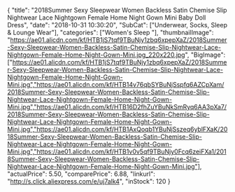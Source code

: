 {
	"title": "2018Summer Sexy Sleepwear Women Backless Satin Chemise Slip Nightwear Lace Nightgown Female Home Night Gown Mini Baby Doll Dress",
	"date": "2018-10-31 10:30:20",
	"SubCat": ["Underwear, Socks, Sleep & Lounge Wear"],
	"categories": ["Women's Sleep "],
	"thumbnailImage": "https://ae01.alicdn.com/kf/HTB1jS7tqf9TBuNjy1zbq6xpepXaZ/2018Summer-Sexy-Sleepwear-Women-Backless-Satin-Chemise-Slip-Nightwear-Lace-Nightgown-Female-Home-Night-Gown-Mini.jpg_220x220.jpg",
	"BigImage": ["https://ae01.alicdn.com/kf/HTB1jS7tqf9TBuNjy1zbq6xpepXaZ/2018Summer-Sexy-Sleepwear-Women-Backless-Satin-Chemise-Slip-Nightwear-Lace-Nightgown-Female-Home-Night-Gown-Mini.jpg","https://ae01.alicdn.com/kf/HTB14v76qbSYBuNjSspfq6AZCpXam/2018Summer-Sexy-Sleepwear-Women-Backless-Satin-Chemise-Slip-Nightwear-Lace-Nightgown-Female-Home-Night-Gown-Mini.jpg","https://ae01.alicdn.com/kf/HTB16D2fhZuYBuNkSmRyq6AA3pXa7/2018Summer-Sexy-Sleepwear-Women-Backless-Satin-Chemise-Slip-Nightwear-Lace-Nightgown-Female-Home-Night-Gown-Mini.jpg","https://ae01.alicdn.com/kf/HTB1AxQoqb1YBuNjSszeq6yblFXaK/2018Summer-Sexy-Sleepwear-Women-Backless-Satin-Chemise-Slip-Nightwear-Lace-Nightgown-Female-Home-Night-Gown-Mini.jpg","https://ae01.alicdn.com/kf/HTB1v0v5qf9TBuNjy0Fcq6zeiFXa1/2018Summer-Sexy-Sleepwear-Women-Backless-Satin-Chemise-Slip-Nightwear-Lace-Nightgown-Female-Home-Night-Gown-Mini.jpg"],
	"actualPrice": 5.50,
	"comparePrice": 6.88,
	"linkurl": "http://s.click.aliexpress.com/e/uj7alk4",
	"inStock": 120
}
